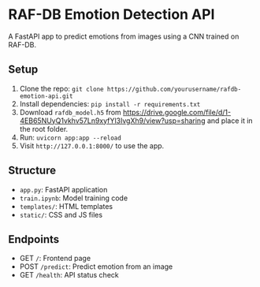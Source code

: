 # RAF-DB Emotion Detection API
A FastAPI app to predict emotions from images using a CNN trained on RAF-DB.

## Setup
1. Clone the repo: `git clone https://github.com/yourusername/rafdb-emotion-api.git`
2. Install dependencies: `pip install -r requirements.txt`
3. Download `rafdb_model.h5` from https://drive.google.com/file/d/1-4EB65NUyQ1vkhv57Ln9xyfYl3IvgXh9/view?usp=sharing and place it in the root folder.
4. Run: `uvicorn app:app --reload`
5. Visit `http://127.0.0.1:8000/` to use the app.

## Structure
- `app.py`: FastAPI application
- `train.ipynb`: Model training code
- `templates/`: HTML templates
- `static/`: CSS and JS files

## Endpoints
- GET `/`: Frontend page
- POST `/predict`: Predict emotion from an image
- GET `/health`: API status check